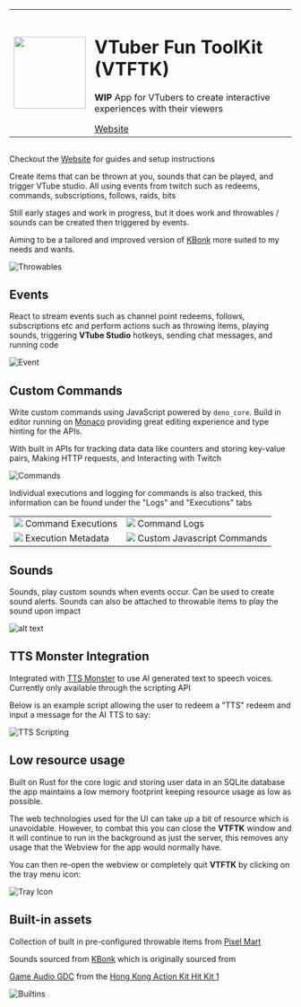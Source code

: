 <table>
<tr>
<td><img src="./app-icon.png" width="128px" height="auto" > 
</td>
<td>
<h1>VTuber Fun ToolKit (VTFTK)</h1>
<p><b>WIP</b> App for VTubers to create interactive experiences with their viewers
</p>
<a href="https://vtftk.pages.dev/" target="_blank">Website</a>
</td>
</tr>
</table>

## 

Checkout the [Website](https://vtftk.pages.dev/) for guides and setup instructions

Create items that can be thrown at you, sounds that can be played, and trigger VTube studio. All using events from twitch such as redeems, commands, subscriptions, follows, raids, bits

Still early stages and work in progress, but it does work and throwables / sounds can be created then triggered by events.

Aiming to be a tailored and improved version of [KBonk](https://github.com/typeou/karasubonk) more suited to my needs and wants.

![Throwables](./docs/items.png)

## Events

React to stream events such as channel point redeems, follows, subscriptions etc and perform actions such as throwing items, playing sounds, triggering **VTube Studio** hotkeys, sending chat messages, and running code

![Event](./docs/events.png)

## Custom Commands

Write custom commands using JavaScript powered by `deno_core`.  Build in editor running on [Monaco](https://microsoft.github.io/monaco-editor/) providing great editing experience and type hinting for the APIs.

With built in APIs for tracking data data like counters and storing key-value pairs, Making HTTP requests, and Interacting with Twitch


![Commands](./docs/commands.png)

Individual executions and logging for commands is also tracked, this information can be found under the "Logs" and "Executions" tabs

<table>
<tr>
<td><img src="./docs/command-executions.png"  > Command Executions </td>
<td><img src="./docs/command-logs.png"  > Command Logs</td>
</tr><tr>
<td><img src="./docs/command-metadata.png"  > Execution Metadata </td>
<td><img src="./docs/commands.png"  > Custom Javascript Commands </td>
</tr>
</table>

## Sounds 

Sounds, play custom sounds when events occur. Can be used to create sound alerts. Sounds can also be attached to throwable items to
play the sound upon impact

![alt text](./docs/sounds.png)

## TTS Monster Integration

Integrated with [TTS Monster](https://tts.monster/) to use AI generated text to speech voices. Currently only available through the scripting API

Below is an example script allowing the user to redeem a "TTS" redeem and input a message for the AI TTS to say:

![TTS Scripting](./docs/tts-scripting.png)

## Low resource usage

Built on Rust for the core logic and storing user data in an SQLite database the app maintains a low memory footprint keeping resource usage as low as possible.

The web technologies used for the UI can take up a bit of resource which is unavoidable. However, to combat this you can close the **VTFTK** window and it will continue to run in the background as just the server, this removes any usage that the Webview for the app
would normally have.

You can then re-open the webview or completely quit **VTFTK** by clicking on the tray menu icon:

![Tray Icon](./docs/tray-icon.png)


## Built-in assets

Collection of built in pre-configured throwable items from [Pixel Mart](https://ghostpixxells.itch.io/pixel-mart)

Sounds sourced from [KBonk](https://github.com/typeou/karasubonk) which is originally sourced from 

[Game Audio GDC](https://sonniss.com/gameaudiogdc) from the [Hong Kong Action Kit Hit Kit 1](http://www.sonniss.com/sound-effects/hong-kong-action-kit-hit-kit-1/)


![Builtins](./docs/items.png)



